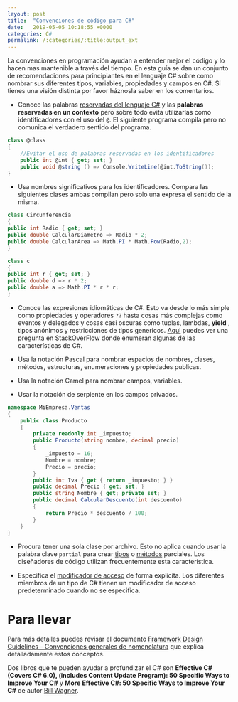 ```yaml
---
layout: post
title:  "Convenciones de código para C#"
date:   2019-05-05 10:18:55 +0000
categories: C#
permalink: /:categories/:title:output_ext
---
```


La convenciones en  programación ayudan a entender mejor el código y lo hacen mas mantenible a través del tiempo. En esta guía se dan un conjunto de recomendaciones para principiantes en el lenguaje C# sobre como nombrar sus diferentes tipos, variables, propiedades y campos en C#. Si tienes una visión distinta por favor háznosla saber en los comentarios.

* Conoce las palabras [reservadas del lenguaje C#](https://docs.microsoft.com/dotnet/csharp/language-reference/keywords/) y las **palabras reservadas en un contexto** pero sobre todo evita utilizarlas como identificadores con el uso del `@`. El siguiente programa compila pero no comunica el verdadero sentido del programa.

```cs
class @class
{
    //Evitar el uso de palabras reservadas en los identificadores
    public int @int { get; set; }
    public void @string () => Console.WriteLine(@int.ToString());
}
```

* Usa nombres significativos para los identificadores. Compara las siguientes clases ambas compilan pero solo una expresa el sentido de la misma.

```csharp
class Circunferencia
{
public int Radio { get; set; }
public double CalcularDiametro => Radio * 2;
public double CalcularArea => Math.PI * Math.Pow(Radio,2);
}

class c
{
public int r { get; set; }
public double d => r * 2;
public double a => Math.PI * r * r;
}
```

* Conoce las expresiones idiomáticas de C#. Esto va desde lo más simple como propiedades y operadores `??` hasta cosas más complejas como eventos y delegados y cosas casi oscuras como tuplas, lambdas, **yield** , tipos anónimos y restricciones de tipos genericos. [Aqui](https://stackoverflow.com/questions/9033/hidden-features-of-c?sort=votes&page=1#sort-top) puedes ver una pregunta en StackOverFlow donde enumeran algunas de las características de C#.

* Usa la notación Pascal para nombrar espacios de nombres, clases, métodos, estructuras, enumeraciones y propiedades publicas.

* Usa la notación Camel para nombrar  campos, variables.

* Usar la notación de serpiente en los campos privados. 

```cs
namespace MiEmpresa.Ventas
{
    public class Producto
    {
        private readonly int _impuesto;
        public Producto(string nombre, decimal precio)
        {
            _impuesto = 16;
            Nombre = nombre;
            Precio = precio;
        }
        public int Iva { get { return _impuesto; } }
        public decimal Precio { get; set; }
        public string Nombre { get; private set; }
        public decimal CalcularDescuento(int descuento)
        {
            return Precio * descuento / 100;
        }
    }
}
```

* Procura tener una sola clase por archivo. Esto no aplica cuando usar la palabra clave `partial` para crear [tipos](https://docs.microsoft.com/es-es/dotnet/csharp/language-reference/keywords/partial-type) o [métodos](https://docs.microsoft.com/es-es/dotnet/csharp/language-reference/keywords/partial-method) parciales. Los diseñadores de código utilizan frecuentemente esta característica.

* Especifica el [modificador de acceso](https://docs.microsoft.com/es-es/dotnet/csharp/programming-guide/classes-and-structs/access-modifiers) de forma explicita. Los diferentes miembros de un tipo de C# tienen un modificador de acceso predeterminado cuando no se especifica.

# Para llevar

Para más detalles puedes revisar el documento [Framework Design Guidelines - Convenciones generales de nomenclatura](https://docs.microsoft.com/en-us/dotnet/standard/design-guidelines/naming-guidelines) que explica detalladamente estos conceptos.

Dos libros que te pueden ayudar a profundizar el C# son **Effective C# (Covers C# 6.0), (includes Content Update Program): 50 Specific Ways to Improve Your C#** y **More Effective C#: 50 Specific Ways to Improve Your C#** de autor [Bill Wagner](https://twitter.com/billwagner).
